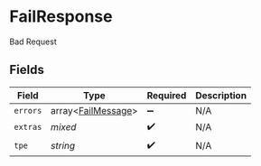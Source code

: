 # FailResponse

Bad Request


## Fields

| Field                                                    | Type                                                     | Required                                                 | Description                                              |
| -------------------------------------------------------- | -------------------------------------------------------- | -------------------------------------------------------- | -------------------------------------------------------- |
| `errors`                                                 | array<[FailMessage](../../models/shared/FailMessage.md)> | :heavy_minus_sign:                                       | N/A                                                      |
| `extras`                                                 | *mixed*                                                  | :heavy_check_mark:                                       | N/A                                                      |
| `tpe`                                                    | *string*                                                 | :heavy_check_mark:                                       | N/A                                                      |